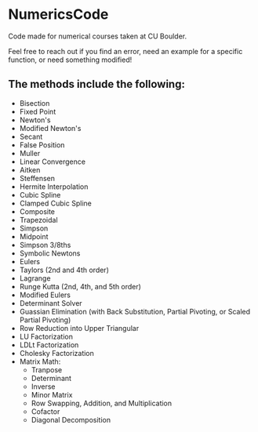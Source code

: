 # NumericsCode
Code made for numerical courses taken at CU Boulder.

Feel free to reach out if you find an error, need an example for a specific function, or need something modified!

## The methods include the following: 
- Bisection
- Fixed Point
- Newton's
- Modified Newton's
- Secant
- False Position
- Muller
- Linear Convergence
- Aitken
- Steffensen
- Hermite Interpolation
- Cubic Spline
- Clamped Cubic Spline
- Composite
- Trapezoidal
- Simpson
- Midpoint
- Simpson 3/8ths
- Symbolic Newtons
- Eulers
- Taylors (2nd and 4th order)
- Lagrange
- Runge Kutta (2nd, 4th, and 5th order)
- Modified Eulers
- Determinant Solver
- Guassian Elimination (with Back Substitution, Partial Pivoting, or Scaled Partial Pivoting)
- Row Reduction into Upper Triangular
- LU Factorization
- LDLt Factorization
- Cholesky Factorization
- Matrix Math:
  - Tranpose
  - Determinant
  - Inverse
  - Minor Matrix
  - Row Swapping, Addition, and Multiplication
  - Cofactor
  - Diagonal Decomposition
